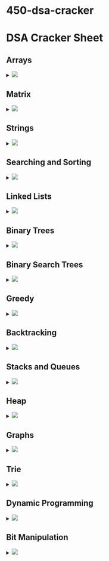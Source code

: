 # 450-dsa-cracker

<!--
<h2 id="index">Index :</h2>
<ol>
    <li><a href="#array"> Arrays</a></li>
    <li><a href="#matrix"> Matrix</a></li>
    <li><a href="#string"> Strings</a></li>
    <li><a href="#sns"> Searching & Sorting</a></li>
    <li><a href="#linkedlist"> LinkedList</a></li>
    <li><a href="#binarytrees"> Binary Trees</a></li>
    <li><a href="#bst"> Binary Search Trees</a></li>
    <li><a href="#greedy"> Greedy</a></li>
    <li><a href="#backtracking"> BackTracking</a></li>
    <li><a href="#snq"> Stacks & Queues</a></li>
    <li><a href="#heap"> Heap</a></li>
    <li><a href="#graph"> Graph</a></li>
    <li><a href="#trie"> Trie</a></li>
    <li><a href="#dp"> Dynamic Programming</a></li>
    <li><a href="#bm"> Bit Manipulation</a></li>
</ol>

` Recommended: Please solve it on “PRACTICE ” first, before moving on to the solution. `

-->

# DSA Cracker Sheet

## Arrays

<details>

<summary><img id="array" src="https://img.shields.io/badge/Arrays-36-brightgreen?style=for-the-badge"></summary>

| Topic: | Problem                                                                                                                                           |                                                              Solutions                                                               |
| :----: | ------------------------------------------------------------------------------------------------------------------------------------------------- | :----------------------------------------------------------------------------------------------------------------------------------: |
| Array  | Reverse the array                                                                                                                                 |                                                                 <->                                                                  |
| Array  | Find the maximum and minimum element in an array                                                                                                  |                                                                 <->                                                                  |
| Array  | Find the "Kth" max and min element of an array                                                                                                    |                                                                 <->                                                                  |
| Array  | Given an array which consists of only 0, 1 and 2. Sort the array without using any sorting algo                                                   |                                                                 <->                                                                  |
| Array  | Move all the negative elements to one side of the array                                                                                           |                                                                 <->                                                                  |
| Array  | Find the Union and Intersection of the two sorted arrays.                                                                                         |                                                                 <->                                                                  |
| Array  | Write a program to cyclically rotate an array by one.                                                                                             |                                                                 <->                                                                  |
| Array  | find Largest sum contiguous Subarray [V. IMP]                                                                                                     |                                                                 <->                                                                  |
| Array  | Minimise the maximum difference between heights [V.IMP]                                                                                           |                                                                 <->                                                                  |
| Array  | Minimum no. of Jumps to reach end of an array                                                                                                     |                                                                 <->                                                                  |
| Array  | find duplicate in an array of N+1 Integers                                                                                                        |                                                                 <->                                                                  |
| Array  | Merge 2 sorted arrays without using Extra space.                                                                                                  |                                                                 <->                                                                  |
| Array  | Kadane's Algo [V.V.V.V.V IMP]                                                                                                                     |                                                                 <->                                                                  |
| Array  | Merge Intervals                                                                                                                                   |                                                                 <->                                                                  |
| Array  | Next Permutation                                                                                                                                  |                                                                 <->                                                                  |
| Array  | Count Inversion                                                                                                                                   |                                                                 <->                                                                  |
| Array  | [Best time to buy and Sell stock](https://www.geeksforgeeks.org/best-time-to-buy-and-sell-stock/)                                                 |             [![](https://img.shields.io/badge/Solution-green)](./01-Arrays/arrays_17_Best_time_to_buy_and_Sell_stock.py)             |
| Array  | find all pairs on integer array whose sum is equal to given number                                                                                |                                                                 <->                                                                  |
| Array  | find common elements In 3 sorted arrays                                                                                                           |                                                                 <->                                                                  |
| Array  | Rearrange the array in alternating positive and negative items with O(1) extra space                                                              |                                                                 <->                                                                  |
| Array  | Find if there is any subarray with sum equal to 0                                                                                                 |                                                                 <->                                                                  |
| Array  | Find factorial of a large number                                                                                                                  |                                                                 <->                                                                  |
| Array  | find maximum product subarray                                                                                                                     |                                                                 <->                                                                  |
| Array  | Find longest coinsecutive subsequence                                                                                                             |                                                                 <->                                                                  |
| Array  | Given an array of size n and a number k, fin all elements that appear more than " n/k " times.                                                    |                                                                 <->                                                                  |
| Array  | Maximum profit by buying and selling a share atmost twice                                                                                         |                                                                 <->                                                                  |
| Array  | Find whether an array is a subset of another array                                                                                                |                                                                 <->                                                                  |
| Array  | Find the triplet that sum to a given value                                                                                                        |                                                                 <->                                                                  |
| Array  | Trapping Rain water problem                                                                                                                       |                                                                 <->                                                                  |
| Array  | Chocolate Distribution problem                                                                                                                    |                                                                 <->                                                                  |
| Array  | Smallest Subarray with sum greater than a given value                                                                                             |                                                                 <->                                                                  |
| Array  | [Three way partitioning of an array around a given value](https://www.geeksforgeeks.org/three-way-partitioning-of-an-array-around-a-given-range/) | [![](https://img.shields.io/badge/Solution-green)](./01-Arrays/arrays_32_Three_way_partitioning_of_an_array_around_a_given_value.py) |
| Array  | Minimum swaps required bring elements less equal K together                                                                                       |                                                                 <->                                                                  |
| Array  | Minimum no. of operations required to make an array palindrome                                                                                    |                                                                 <->                                                                  |
| Array  | Median of 2 sorted arrays of equal size                                                                                                           |                                                                 <->                                                                  |
| Array  | Median of 2 sorted arrays of different size                                                                                                       |                                                                 <->                                                                  |

</details>

## Matrix

<details>

<summary><img id="matrix" src="https://img.shields.io/badge/Matrix-10-yellow?style=for-the-badge"></summary>

| Topic: | Problem                                                                                                                |                                                                    Solutions                                                                    |
| :----: | ---------------------------------------------------------------------------------------------------------------------- | :---------------------------------------------------------------------------------------------------------------------------------------------: |
| Matrix | Spiral traversal on a Matrix                                                                                           |                                                                       <->                                                                       |
| Matrix | Search an element in a matriix                                                                                         |                                                                       <->                                                                       |
| Matrix | Find median in a row wise sorted matrix                                                                                |                                                                       <->                                                                       |
| Matrix | Find row with maximum no. of 1's                                                                                       |                                                                       <->                                                                       |
| Matrix | [Print elements in sorted order using row-column wise sorted matrix](https://www.geeksforgeeks.org/sort-given-matrix/) | [![](https://img.shields.io/badge/Solution-green)](./02-Matrix/matrix_05_Print_elements_in_sorted_order_using_row_column_wise_sorted_matrix.py) |
| Matrix | Maximum size rectangle                                                                                                 |                                                                       <->                                                                       |
| Matrix | Find a specific pair in matrix                                                                                         |                                                                       <->                                                                       |
| Matrix | Rotate matrix by 90 degrees                                                                                            |                                                                       <->                                                                       |
| Matrix | Kth smallest element in a row-cpumn wise sorted matrix                                                                 |                                                                       <->                                                                       |
| Matrix | Common elements in all rows of a given matrix                                                                          |                                                                       <->                                                                       |

</details>

## Strings

<details>

<summary><img id="string" src="https://img.shields.io/badge/String-42-orange?style=for-the-badge"></summary>

| Topic: | Problem                                                                                     | Solutions |
| :----: | ------------------------------------------------------------------------------------------- | :-------: |
| String | Reverse a String                                                                            |    <->    |
| String | Check whether a String is Palindrome or not                                                 |    <->    |
| String | Find Duplicate characters in a string                                                       |    <->    |
| String | Why strings are immutable in Java?                                                          |    <->    |
| String | Write a Code to check whether one string is a rotation of another                           |    <->    |
| String | Write a Program to check whether a string is a valid shuffle of two strings or not          |    <->    |
| String | Count and Say problem                                                                       |    <->    |
| String | Write a program to find the longest Palindrome in a string.[ Longest palindromic Substring] |    <->    |
| String | Find Longest Recurring Subsequence in String                                                |    <->    |
| String | Print all Subsequences of a string.                                                         |    <->    |
| String | Print all the permutations of the given string                                              |    <->    |
| String | Split the Binary string into two substring with equal 0’s and 1’s                           |    <->    |
| String | Word Wrap Problem [VERY IMP].                                                               |    <->    |
| String | EDIT Distance [Very Imp]                                                                    |    <->    |
| String | Find next greater number with same set of digits. [Very Very IMP]                           |    <->    |
| String | Balanced Parenthesis problem.[Imp]                                                          |    <->    |
| String | Word break Problem[ Very Imp]                                                               |    <->    |
| String | Rabin Karp Algo                                                                             |    <->    |
| String | KMP Algo                                                                                    |    <->    |
| String | Convert a Sentence into its equivalent mobile numeric keypad sequence.                      |    <->    |
| String | Minimum number of bracket reversals needed to make an expression balanced.                  |    <->    |
| String | Count All Palindromic Subsequence in a given String.                                        |    <->    |
| String | Count of number of given string in 2D character array                                       |    <->    |
| String | Search a Word in a 2D Grid of characters.                                                   |    <->    |
| String | Boyer Moore Algorithm for Pattern Searching.                                                |    <->    |
| String | Converting Roman Numerals to Decimal                                                        |    <->    |
| String | Longest Common Prefix                                                                       |    <->    |
| String | Number of flips to make binary string alternate                                             |    <->    |
| String | Find the first repeated word in string.                                                     |    <->    |
| String | Minimum number of swaps for bracket balancing.                                              |    <->    |
| String | Find the longest common subsequence between two strings.                                    |    <->    |
| String | Program to generate all possible valid IP addresses from given string.                      |    <->    |
| String | Write a program tofind the smallest window that contains all characters of string itself.   |    <->    |
| String | Rearrange characters in a string such that no two adjacent are same                         |    <->    |
| String | Minimum characters to be added at front to make string palindrome                           |    <->    |
| String | Given a sequence of words, print all anagrams together                                      |    <->    |
| String | Find the smallest window in a string containing all characters of another string            |    <->    |
| String | Recursively remove all adjacent duplicates                                                  |    <->    |
| String | String matching where one string contains wildcard characters                               |    <->    |
| String | Function to find Number of customers who could not get a computer                           |    <->    |
| String | Transform One String to Another using Minimum Number of Given Operation                     |    <->    |
| String | Check if two given strings are isomorphic to each other                                     |    <->    |
| String | Recursively print all sentences that can be formed from list of word lists                  |    <->    |

</details>

## Searching and Sorting

<details>

<summary><img id="sns" src="https://img.shields.io/badge/Searching_&_Sorting-36-red?style=for-the-badge"></summary>

|       Topic:        | Problem                                                             | Solutions |
| :-----------------: | ------------------------------------------------------------------- | :-------: |
| Searching & Sorting | Find first and last positions of an element in a sorted array       |    <->    |
| Searching & Sorting | Find a Fixed Point (Value equal to index) in a given array          |    <->    |
| Searching & Sorting | Search in a rotated sorted array                                    |    <->    |
| Searching & Sorting | square root of an integer                                           |    <->    |
| Searching & Sorting | Maximum and minimum of an array using minimum number of comparisons |    <->    |
| Searching & Sorting | Optimum location of point to minimize total distance                |    <->    |
| Searching & Sorting | Find the repeating and the missing                                  |    <->    |
| Searching & Sorting | find majority element                                               |    <->    |
| Searching & Sorting | Searching in an array where adjacent differ by at most k            |    <->    |
| Searching & Sorting | find a pair with a given difference                                 |    <->    |
| Searching & Sorting | find four elements that sum to a given value                        |    <->    |
| Searching & Sorting | maximum sum such that no 2 elements are adjacent                    |    <->    |
| Searching & Sorting | Count triplet with sum smaller than a given value                   |    <->    |
| Searching & Sorting | merge 2 sorted arrays                                               |    <->    |
| Searching & Sorting | print all subarrays with 0 sum                                      |    <->    |
| Searching & Sorting | Product array Puzzle                                                |    <->    |
| Searching & Sorting | Sort array according to count of set bits                           |    <->    |
| Searching & Sorting | minimum no. of swaps required to sort the array                     |    <->    |
| Searching & Sorting | Bishu and Soldiers                                                  |    <->    |
| Searching & Sorting | Rasta and Kheshtak                                                  |    <->    |
| Searching & Sorting | Kth smallest number again                                           |    <->    |
| Searching & Sorting | Find pivot element in a sorted array                                |    <->    |
| Searching & Sorting | K-th Element of Two Sorted Arrays                                   |    <->    |
| Searching & Sorting | Aggressive cows                                                     |    <->    |
| Searching & Sorting | Book Allocation Problem                                             |    <->    |
| Searching & Sorting | EKOSPOJ:                                                            |    <->    |
| Searching & Sorting | Job Scheduling Algo                                                 |    <->    |
| Searching & Sorting | Missing Number in AP                                                |    <->    |
| Searching & Sorting | Smallest number with atleastn trailing zeroes infactorial           |    <->    |
| Searching & Sorting | Painters Partition Problem:                                         |    <->    |
| Searching & Sorting | ROTI-Prata SPOJ                                                     |    <->    |
| Searching & Sorting | DoubleHelix SPOJ                                                    |    <->    |
| Searching & Sorting | Subset Sums                                                         |    <->    |
| Searching & Sorting | Findthe inversion count                                             |    <->    |
| Searching & Sorting | Implement Merge-sort in-place                                       |    <->    |
| Searching & Sorting | Partitioning and Sorting Arrays with Many Repeated Entries          |    <->    |

</details>

## Linked Lists

<details>

<summary><img id="linkedlist" src="https://img.shields.io/badge/Linked_List-36-blue?style=for-the-badge"></summary>

|   Topic:   | Problem                                                                         | Solutions |
| :--------: | ------------------------------------------------------------------------------- | :-------: |
| LinkedList | Write a Program to reverse the Linked List. (Both Iterative and recursive)      |    <->    |
| LinkedList | Reverse a Linked List in group of Given Size. [Very Imp]                        |    <->    |
| LinkedList | Write a program to Detect loop in a linked list.                                |    <->    |
| LinkedList | Write a program to Delete loop in a linked list.                                |    <->    |
| LinkedList | Find the starting point of the loop.                                            |    <->    |
| LinkedList | Remove Duplicates in a sorted Linked List.                                      |    <->    |
| LinkedList | Remove Duplicates in a Un-sorted Linked List.                                   |    <->    |
| LinkedList | Write a Program to Move the last element to Front in a Linked List.             |    <->    |
| LinkedList | Add “1” to a number represented as a Linked List.                               |    <->    |
| LinkedList | Add two numbers represented by linked lists.                                    |    <->    |
| LinkedList | Intersection of two Sorted Linked List.                                         |    <->    |
| LinkedList | Intersection Point of two Linked Lists.                                         |    <->    |
| LinkedList | Merge Sort For Linked lists.[Very Important]                                    |    <->    |
| LinkedList | Quicksort for Linked Lists.[Very Important]                                     |    <->    |
| LinkedList | Find the middle Element of a linked list.                                       |    <->    |
| LinkedList | Check if a linked list is a circular linked list.                               |    <->    |
| LinkedList | Split a Circular linked list into two halves.                                   |    <->    |
| LinkedList | Write a Program to check whether the Singly Linked list is a palindrome or not. |    <->    |
| LinkedList | Deletion from a Circular Linked List.                                           |    <->    |
| LinkedList | Reverse a Doubly Linked list.                                                   |    <->    |
| LinkedList | Find pairs with a given sum in a DLL.                                           |    <->    |
| LinkedList | Count triplets in a sorted DLL whose sum is equal to given value “X”.           |    <->    |
| LinkedList | Sort a “k”sorted Doubly Linked list.[Very IMP]                                  |    <->    |
| LinkedList | Rotate DoublyLinked list by N nodes.                                            |    <->    |
| LinkedList | Rotate a Doubly Linked list in group of Given Size.[Very IMP]                   |    <->    |
| LinkedList | Can we reverse a linked list in less than O(n) ?                                |    <->    |
| LinkedList | Why Quicksort is preferred for. Arrays and Merge Sort for LinkedLists ?         |    <->    |
| LinkedList | Flatten a Linked List                                                           |    <->    |
| LinkedList | Sort a LL of 0's, 1's and 2's                                                   |    <->    |
| LinkedList | Clone a linked list with next and random pointer                                |    <->    |
| LinkedList | Merge K sorted Linked list                                                      |    <->    |
| LinkedList | Multiply 2 no. represented by LL                                                |    <->    |
| LinkedList | Delete nodes which have a greater value on right side                           |    <->    |
| LinkedList | Segregate even and odd nodes in a Linked List                                   |    <->    |
| LinkedList | Program for n’th node from the end of a Linked List                             |    <->    |
| LinkedList | Find the first non-repeating character from a stream of characters              |    <->    |

</details>

## Binary Trees

<details>

<summary><img id="binarytrees" src="https://img.shields.io/badge/Binary_Trees-35-bluevoilet?style=for-the-badge"></summary>

|    Topic:    | Problem                                                                      | Solutions |
| :----------: | ---------------------------------------------------------------------------- | :-------: |
| Binary Trees | level order traversal                                                        |    <->    |
| Binary Trees | Reverse Level Order traversal                                                |    <->    |
| Binary Trees | Height of a tree                                                             |    <->    |
| Binary Trees | Diameter of a tree                                                           |    <->    |
| Binary Trees | Mirror of a tree                                                             |    <->    |
| Binary Trees | Inorder Traversal of a tree both using recursion and Iteration               |    <->    |
| Binary Trees | Preorder Traversal of a tree both using recursion and Iteration              |    <->    |
| Binary Trees | Postorder Traversal of a tree both using recursion and Iteration             |    <->    |
| Binary Trees | Left View of a tree                                                          |    <->    |
| Binary Trees | Right View of Tree                                                           |    <->    |
| Binary Trees | Top View of a tree                                                           |    <->    |
| Binary Trees | Bottom View of a tree                                                        |    <->    |
| Binary Trees | Zig-Zag traversal of a binary tree                                           |    <->    |
| Binary Trees | Check if a tree is balanced or not                                           |    <->    |
| Binary Trees | Diagnol Traversal of a Binary tree                                           |    <->    |
| Binary Trees | Boundary traversal of a Binary tree                                          |    <->    |
| Binary Trees | Construct Binary Tree from String with Bracket Representation                |    <->    |
| Binary Trees | Convert Binary tree into Doubly Linked List                                  |    <->    |
| Binary Trees | Convert Binary tree into Sum tree                                            |    <->    |
| Binary Trees | Construct Binary tree from Inorder and preorder traversal                    |    <->    |
| Binary Trees | Find minimum swaps required to convert a Binary tree into BST                |    <->    |
| Binary Trees | Check if Binary tree is Sum tree or not                                      |    <->    |
| Binary Trees | Check if all leaf nodes are at same level or not                             |    <->    |
| Binary Trees | Check if a Binary Tree contains duplicate subtrees of size 2 or more [ IMP ] |    <->    |
| Binary Trees | Check if 2 trees are mirror or not                                           |    <->    |
| Binary Trees | Sum of Nodes on the Longest path from root to leaf node                      |    <->    |
| Binary Trees | Check if given graph is tree or not. [ IMP ]                                 |    <->    |
| Binary Trees | Find Largest subtree sum in a tree                                           |    <->    |
| Binary Trees | Maximum Sum of nodes in Binary tree such that no two are adjacent            |    <->    |
| Binary Trees | Print all "K" Sum paths in a Binary tree                                     |    <->    |
| Binary Trees | Find LCA in a Binary tree                                                    |    <->    |
| Binary Trees | Find distance between 2 nodes in a Binary tree                               |    <->    |
| Binary Trees | Kth Ancestor of node in a Binary tree                                        |    <->    |
| Binary Trees | Find all Duplicate subtrees in a Binary tree [ IMP ]                         |    <->    |
| Binary Trees | Tree Isomorphism Problem                                                     |    <->    |

</details>

## Binary Search Trees

<details>

<summary><img id="bst" src="https://img.shields.io/badge/Binary_Search_Trees-22-yellowgreen?style=for-the-badge"></summary>

|       Topic:        | Problem                                                           | Solutions |
| :-----------------: | ----------------------------------------------------------------- | :-------: |
| Binary Search Trees | Fina a value in a BST                                             |    <->    |
| Binary Search Trees | Deletion of a node in a BST                                       |    <->    |
| Binary Search Trees | Find min and max value in a BST                                   |    <->    |
| Binary Search Trees | Find inorder successor and inorder predecessor in a BST           |    <->    |
| Binary Search Trees | Check if a tree is a BST or not                                   |    <->    |
| Binary Search Trees | Populate Inorder successor of all nodes                           |    <->    |
| Binary Search Trees | Find LCA of 2 nodes in a BST                                      |    <->    |
| Binary Search Trees | Construct BST from preorder traversal                             |    <->    |
| Binary Search Trees | Convert Binary tree into BST                                      |    <->    |
| Binary Search Trees | Convert a normal BST into a Balanced BST                          |    <->    |
| Binary Search Trees | Merge two BST [ V.V.V>IMP ]                                       |    <->    |
| Binary Search Trees | Find Kth largest element in a BST                                 |    <->    |
| Binary Search Trees | Find Kth smallest element in a BST                                |    <->    |
| Binary Search Trees | Count pairs from 2 BST whose sum is equal to given value "X"      |    <->    |
| Binary Search Trees | Find the median of BST in O(n) time and O(1) space                |    <->    |
| Binary Search Trees | Count BST ndoes that lie in a given range                         |    <->    |
| Binary Search Trees | Replace every element with the least greater element on its right |    <->    |
| Binary Search Trees | Given "n" appointments, find the conflicting appointments         |    <->    |
| Binary Search Trees | Check preorder is valid or not                                    |    <->    |
| Binary Search Trees | Check whether BST contains Dead end                               |    <->    |
| Binary Search Trees | Largest BST in a Binary Tree [ V.V.V.V.V IMP ]                    |    <->    |
| Binary Search Trees | Flatten BST to sorted list                                        |    <->    |

</details>

## Greedy

<details>

<summary><img id="greedy" src="https://img.shields.io/badge/Greedy-35-green?style=for-the-badge"> </summary>

| Topic: | Problem                                                                                 | Solutions |
| :----: | --------------------------------------------------------------------------------------- | :-------: |
| Greedy | Activity Selection Problem                                                              |    <->    |
| Greedy | Job SequencingProblem                                                                   |    <->    |
| Greedy | Huffman Coding                                                                          |    <->    |
| Greedy | Water Connection Problem                                                                |    <->    |
| Greedy | Fractional Knapsack Problem                                                             |    <->    |
| Greedy | Greedy Algorithm to find Minimum number of Coins                                        |    <->    |
| Greedy | Maximum trains for which stoppage can be provided                                       |    <->    |
| Greedy | Minimum Platforms Problem                                                               |    <->    |
| Greedy | Buy Maximum Stocks if i stocks can be bought on i-th day                                |    <->    |
| Greedy | Find the minimum and maximum amount to buy all N candies                                |    <->    |
| Greedy | Minimize Cash Flow among a given set of friends who have borrowed money from each other |    <->    |
| Greedy | Minimum Cost to cut a board into squares                                                |    <->    |
| Greedy | Check if it is possible to survive on Island                                            |    <->    |
| Greedy | Find maximum meetings in one room                                                       |    <->    |
| Greedy | Maximum product subset of an array                                                      |    <->    |
| Greedy | Maximize array sum after K negations                                                    |    <->    |
| Greedy | Maximize the sum of arr[i]\*i                                                           |    <->    |
| Greedy | Maximum sum of absolute difference of an array                                          |    <->    |
| Greedy | Maximize sum of consecutive differences in a circular array                             |    <->    |
| Greedy | Minimum sum of absolute difference of pairs of two arrays                               |    <->    |
| Greedy | Program for Shortest Job First (or SJF) CPU Scheduling                                  |    <->    |
| Greedy | Program for Least Recently Used (LRU) Page Replacement algorithm                        |    <->    |
| Greedy | Smallest subset with sum greater than all other elements                                |    <->    |
| Greedy | Chocolate Distribution Problem                                                          |    <->    |
| Greedy | DEFKIN -Defense of a Kingdom                                                            |    <->    |
| Greedy | DIEHARD -DIE HARD                                                                       |    <->    |
| Greedy | GERGOVIA -Wine trading in Gergovia                                                      |    <->    |
| Greedy | Picking Up Chicks                                                                       |    <->    |
| Greedy | CHOCOLA –Chocolate                                                                      |    <->    |
| Greedy | ARRANGE -Arranging Amplifiers                                                           |    <->    |
| Greedy | K Centers Problem                                                                       |    <->    |
| Greedy | Minimum Cost of ropes                                                                   |    <->    |
| Greedy | Find smallest number with given number of digits and sum of digits                      |    <->    |
| Greedy | Rearrange characters in a string such that no two adjacent are same                     |    <->    |
| Greedy | Find maximum sum possible equal sum of three stacks                                     |    <->    |

</details>

## Backtracking

<details>

<summary><img id="backtracking" src="https://img.shields.io/badge/Back_Tracking-19-yellow?style=for-the-badge"> </summary>

|    Topic:    | Problem                                                                | Solutions |
| :----------: | ---------------------------------------------------------------------- | :-------: |
| BackTracking | Rat in a maze Problem                                                  |    <->    |
| BackTracking | Printing all solutions in N-Queen Problem                              |    <->    |
| BackTracking | Word Break Problem using Backtracking                                  |    <->    |
| BackTracking | Remove Invalid Parentheses                                             |    <->    |
| BackTracking | Sudoku Solver                                                          |    <->    |
| BackTracking | m Coloring Problem                                                     |    <->    |
| BackTracking | Print all palindromic partitions of a string                           |    <->    |
| BackTracking | Subset Sum Problem                                                     |    <->    |
| BackTracking | The Knight’s tour problem                                              |    <->    |
| BackTracking | Tug of War                                                             |    <->    |
| BackTracking | Find shortest safe route in a path with landmines                      |    <->    |
| BackTracking | Combinational Sum                                                      |    <->    |
| BackTracking | Find Maximum number possible by doing at-most K swaps                  |    <->    |
| BackTracking | Print all permutations of a string                                     |    <->    |
| BackTracking | Find if there is a path of more than k length from a source            |    <->    |
| BackTracking | Longest Possible Route in a Matrix with Hurdles                        |    <->    |
| BackTracking | Print all possible paths from top left to bottom right of a mXn matrix |    <->    |
| BackTracking | Partition of a set intoK subsets with equal sum                        |    <->    |
| BackTracking | Find the K-th Permutation Sequence of first N natural numbers          |    <->    |

</details>

## Stacks and Queues

<details>

<summary><img id="snq" src="https://img.shields.io/badge/Stacks_&_Queues-38-red?style=for-the-badge"> </summary>

|     Topic:      | Problem                                                                                       | Solutions |
| :-------------: | --------------------------------------------------------------------------------------------- | :-------: |
| Stacks & Queues | Implement Stack from Scratch                                                                  |    <->    |
| Stacks & Queues | Implement Queue from Scratch                                                                  |    <->    |
| Stacks & Queues | Implement 2 stack in an array                                                                 |    <->    |
| Stacks & Queues | find the middle element of a stack                                                            |    <->    |
| Stacks & Queues | Implement "N" stacks in an Array                                                              |    <->    |
| Stacks & Queues | Check the expression has valid or Balanced parenthesis or not.                                |    <->    |
| Stacks & Queues | Reverse a String using Stack                                                                  |    <->    |
| Stacks & Queues | Design a Stack that supports getMin() in O(1) time and O(1) extra space.                      |    <->    |
| Stacks & Queues | Find the next Greater element                                                                 |    <->    |
| Stacks & Queues | The celebrity Problem                                                                         |    <->    |
| Stacks & Queues | Arithmetic Expression evaluation                                                              |    <->    |
| Stacks & Queues | Evaluation of Postfix expression                                                              |    <->    |
| Stacks & Queues | Implement a method to insert an element at its bottom without using any other data structure. |    <->    |
| Stacks & Queues | Reverse a stack using recursion                                                               |    <->    |
| Stacks & Queues | Sort a Stack using recursion                                                                  |    <->    |
| Stacks & Queues | Merge Overlapping Intervals                                                                   |    <->    |
| Stacks & Queues | Largest rectangular Area in Histogram                                                         |    <->    |
| Stacks & Queues | Length of the Longest Valid Substring                                                         |    <->    |
| Stacks & Queues | Expression contains redundant bracket or not                                                  |    <->    |
| Stacks & Queues | Implement Stack using Queue                                                                   |    <->    |
| Stacks & Queues | Implement Stack using Deque                                                                   |    <->    |
| Stacks & Queues | Stack Permutations (Check if an array is stack permutation of other)                          |    <->    |
| Stacks & Queues | Implement Queue using Stack                                                                   |    <->    |
| Stacks & Queues | Implement "n" queue in an array                                                               |    <->    |
| Stacks & Queues | Implement a Circular queue                                                                    |    <->    |
| Stacks & Queues | LRU Cache Implementationa                                                                     |    <->    |
| Stacks & Queues | Reverse a Queue using recursion                                                               |    <->    |
| Stacks & Queues | Reverse the first “K” elements of a queue                                                     |    <->    |
| Stacks & Queues | Interleave the first half of the queue with second half                                       |    <->    |
| Stacks & Queues | Find the first circular tour that visits all Petrol Pumps                                     |    <->    |
| Stacks & Queues | Minimum time required to rot all oranges                                                      |    <->    |
| Stacks & Queues | Distance of nearest cell having 1 in a binary matrix                                          |    <->    |
| Stacks & Queues | First negative integer in every window of size “k”                                            |    <->    |
| Stacks & Queues | Check if all levels of two trees are anagrams or not.                                         |    <->    |
| Stacks & Queues | Sum of minimum and maximum elements of all subarrays of size “k”.                             |    <->    |
| Stacks & Queues | Minimum sum of squares of character counts in a given string after removing “k” characters.   |    <->    |
| Stacks & Queues | Queue based approach or first non-repeating character in a stream.                            |    <->    |
| Stacks & Queues | Next Smaller Element                                                                          |    <->    |

</details>

## Heap

<details>

<summary><img id="heap" src="https://img.shields.io/badge/Heap-18-orange?style=for-the-badge"></summary>

| Topic: | Problem                                                              | Solutions |
| :----: | -------------------------------------------------------------------- | :-------: |
|  Heap  | Implement a Maxheap/MinHeap using arrays and recursion.              |    <->    |
|  Heap  | Sort an Array using heap. (HeapSort)                                 |    <->    |
|  Heap  | Maximum of all subarrays of size k.                                  |    <->    |
|  Heap  | “k” largest element in an array                                      |    <->    |
|  Heap  | Kth smallest and largest element in an unsorted array                |    <->    |
|  Heap  | Merge “K” sorted arrays. [ IMP ]                                     |    <->    |
|  Heap  | Merge 2 Binary Max Heaps                                             |    <->    |
|  Heap  | Kth largest sum continuous subarrays                                 |    <->    |
|  Heap  | Leetcode- reorganize strings                                         |    <->    |
|  Heap  | Merge “K” Sorted Linked Lists [V.IMP]                                |    <->    |
|  Heap  | Smallest range in “K” Lists                                          |    <->    |
|  Heap  | Median in a stream of Integers                                       |    <->    |
|  Heap  | Check if a Binary Tree is Heap                                       |    <->    |
|  Heap  | Connect “n” ropes with minimum cost                                  |    <->    |
|  Heap  | Convert BST to Min Heap                                              |    <->    |
|  Heap  | Convert min heap to max heap                                         |    <->    |
|  Heap  | Rearrange characters in a string such that no two adjacent are same. |    <->    |
|  Heap  | Minimum sum of two numbers formed from digits of an array            |    <->    |

</details>

## Graphs

<details>

<summary><img id="graph" src="https://img.shields.io/badge/Graph-44-orange?style=for-the-badge"></summary>

| Topic: | Problem                                                                                    | Solutions |
| :----: | ------------------------------------------------------------------------------------------ | :-------: |
| Graph  | Create a Graph, print it                                                                   |    <->    |
| Graph  | Implement BFS algorithm                                                                    |    <->    |
| Graph  | Implement DFS Algo                                                                         |    <->    |
| Graph  | Detect Cycle in Directed Graph using BFS/DFS Algo                                          |    <->    |
| Graph  | Detect Cycle in UnDirected Graph using BFS/DFS Algo                                        |    <->    |
| Graph  | Search in a Maze                                                                           |    <->    |
| Graph  | Minimum Step by Knight                                                                     |    <->    |
| Graph  | flood fill algo                                                                            |    <->    |
| Graph  | Clone a graph                                                                              |    <->    |
| Graph  | Making wired Connections                                                                   |    <->    |
| Graph  | word Ladder                                                                                |    <->    |
| Graph  | Dijkstra algo                                                                              |    <->    |
| Graph  | Implement Topological Sort                                                                 |    <->    |
| Graph  | Minimum time taken by each job to be completed given by a Directed Acyclic Graph           |    <->    |
| Graph  | Find whether it is possible to finish all tasks or not from given dependencies             |    <->    |
| Graph  | Find the no. of Isalnds                                                                    |    <->    |
| Graph  | Given a sorted Dictionary of an Alien Language, find order of characters                   |    <->    |
| Graph  | Implement Kruksal’sAlgorithm                                                               |    <->    |
| Graph  | Implement Prim’s Algorithm                                                                 |    <->    |
| Graph  | Total no. of Spanning tree in a graph                                                      |    <->    |
| Graph  | Implement Bellman Ford Algorithm                                                           |    <->    |
| Graph  | Implement Floyd warshallAlgorithm                                                          |    <->    |
| Graph  | Travelling Salesman Problem                                                                |    <->    |
| Graph  | Graph ColouringProblem                                                                     |    <->    |
| Graph  | Snake and Ladders Problem                                                                  |    <->    |
| Graph  | Find bridge in a graph                                                                     |    <->    |
| Graph  | Count Strongly connected Components(Kosaraju Algo)                                         |    <->    |
| Graph  | Check whether a graph is Bipartite or Not                                                  |    <->    |
| Graph  | Detect Negative cycle in a graph                                                           |    <->    |
| Graph  | Longest path in a Directed Acyclic Graph                                                   |    <->    |
| Graph  | Journey to the Moon                                                                        |    <->    |
| Graph  | Cheapest Flights Within K Stops                                                            |    <->    |
| Graph  | Oliver and the Game                                                                        |    <->    |
| Graph  | Water Jug problem using BFS                                                                |    <->    |
| Graph  | Water Jug problem using BFS                                                                |    <->    |
| Graph  | Find if there is a path of more thank length from a source                                 |    <->    |
| Graph  | M-ColouringProblem                                                                         |    <->    |
| Graph  | Minimum edges to reverse o make path from source to destination                            |    <->    |
| Graph  | Paths to travel each nodes using each edge(Seven Bridges)                                  |    <->    |
| Graph  | Vertex Cover Problem                                                                       |    <->    |
| Graph  | Chinese Postman or Route Inspection                                                        |    <->    |
| Graph  | Number of Triangles in a Directed and Undirected Graph                                     |    <->    |
| Graph  | Minimise the cashflow among a given set of friends who have borrowed money from each other |    <->    |
| Graph  | Two Clique Problem                                                                         |    <->    |

</details>

## Trie

<details>

<summary><img id="trie" src="https://img.shields.io/badge/Trie-06-blue?style=for-the-badge"></summary>

| Topic: | Problem                                                    | Solutions |
| :----: | ---------------------------------------------------------- | :-------: |
|  Trie  | Construct a trie from scratch                              |    <->    |
|  Trie  | Find shortest unique prefix for every word in a given list |    <->    |
|  Trie  | Word Break Problem \| (Trie solution)                      |    <->    |
|  Trie  | Given a sequence of words, print all anagrams together     |    <->    |
|  Trie  | Implement a Phone Directory                                |    <->    |
|  Trie  | Print unique rows in a given boolean matrix                |    <->    |

</details>

## Dynamic Programming

<details>

<summary><img id="dp" src="https://img.shields.io/badge/ Dynamic_Programming-60-ff69b4?style=for-the-badge"></summary>

|       Topic:        | Problem                                                                                              | Solutions |
| :-----------------: | ---------------------------------------------------------------------------------------------------- | :-------: |
| Dynamic Programming | Coin ChangeProblem                                                                                   |    <->    |
| Dynamic Programming | Knapsack Problem                                                                                     |    <->    |
| Dynamic Programming | Binomial CoefficientProblem                                                                          |    <->    |
| Dynamic Programming | Permutation CoefficientProblem                                                                       |    <->    |
| Dynamic Programming | Program for nth Catalan Number                                                                       |    <->    |
| Dynamic Programming | Matrix Chain Multiplication                                                                          |    <->    |
| Dynamic Programming | Edit Distance                                                                                        |    <->    |
| Dynamic Programming | Subset Sum Problem                                                                                   |    <->    |
| Dynamic Programming | Friends Pairing Problem                                                                              |    <->    |
| Dynamic Programming | Gold Mine Problem                                                                                    |    <->    |
| Dynamic Programming | Assembly Line SchedulingProblem                                                                      |    <->    |
| Dynamic Programming | Painting the Fenceproblem                                                                            |    <->    |
| Dynamic Programming | Maximize The Cut Segments                                                                            |    <->    |
| Dynamic Programming | Longest Common Subsequence                                                                           |    <->    |
| Dynamic Programming | Longest Repeated Subsequence                                                                         |    <->    |
| Dynamic Programming | Longest Increasing Subsequence                                                                       |    <->    |
| Dynamic Programming | Space Optimized Solution of LCS                                                                      |    <->    |
| Dynamic Programming | LCS (Longest Common Subsequence) of three strings                                                    |    <->    |
| Dynamic Programming | Maximum Sum Increasing Subsequence                                                                   |    <->    |
| Dynamic Programming | Count all subsequences having product less than K                                                    |    <->    |
| Dynamic Programming | Longest subsequence such that difference between adjacent is one                                     |    <->    |
| Dynamic Programming | Maximum subsequence sum such that no three are consecutive                                           |    <->    |
| Dynamic Programming | Egg Dropping Problem                                                                                 |    <->    |
| Dynamic Programming | Maximum Length Chain of Pairs                                                                        |    <->    |
| Dynamic Programming | Maximum size square sub-matrix with all 1s                                                           |    <->    |
| Dynamic Programming | Maximum sum of pairs with specific difference                                                        |    <->    |
| Dynamic Programming | Min Cost PathProblem                                                                                 |    <->    |
| Dynamic Programming | Maximum difference of zeros and ones in binary string                                                |    <->    |
| Dynamic Programming | Minimum number of jumps to reach end                                                                 |    <->    |
| Dynamic Programming | Minimum cost to fill given weight in a bag                                                           |    <->    |
| Dynamic Programming | Minimum removals from array to make max –min <= K                                                    |    <->    |
| Dynamic Programming | Longest Common Substring                                                                             |    <->    |
| Dynamic Programming | Count number of ways to reacha given score in a game                                                 |    <->    |
| Dynamic Programming | Count Balanced Binary Trees of Height h                                                              |    <->    |
| Dynamic Programming | LargestSum Contiguous Subarray [V>V>V>V IMP ]                                                        |    <->    |
| Dynamic Programming | Smallest sum contiguous subarray                                                                     |    <->    |
| Dynamic Programming | Unbounded Knapsack (Repetition of items allowed)                                                     |    <->    |
| Dynamic Programming | Word Break Problem                                                                                   |    <->    |
| Dynamic Programming | Largest Independent Set Problem                                                                      |    <->    |
| Dynamic Programming | Partition problem                                                                                    |    <->    |
| Dynamic Programming | Longest Palindromic Subsequence                                                                      |    <->    |
| Dynamic Programming | Count All Palindromic Subsequence in a given String                                                  |    <->    |
| Dynamic Programming | Longest Palindromic Substring                                                                        |    <->    |
| Dynamic Programming | Longest alternating subsequence                                                                      |    <->    |
| Dynamic Programming | Weighted Job Scheduling                                                                              |    <->    |
| Dynamic Programming | Coin game winner where every player has three choices                                                |    <->    |
| Dynamic Programming | Count Derangements (Permutation such that no element appears in its original position) [ IMPORTANT ] |    <->    |
| Dynamic Programming | Maximum profit by buying and selling a share at most twice [ IMP ]                                   |    <->    |
| Dynamic Programming | Optimal Strategy for a Game                                                                          |    <->    |
| Dynamic Programming | Optimal Binary Search Tree                                                                           |    <->    |
| Dynamic Programming | Palindrome PartitioningProblem                                                                       |    <->    |
| Dynamic Programming | Word Wrap Problem                                                                                    |    <->    |
| Dynamic Programming | Mobile Numeric Keypad Problem [ IMP ]                                                                |    <->    |
| Dynamic Programming | Boolean Parenthesization Problem                                                                     |    <->    |
| Dynamic Programming | Largest rectangular sub-matrix whose sum is 0                                                        |    <->    |
| Dynamic Programming | Largest area rectangular sub-matrix with equal number of 1’s and 0’s [ IMP ]                         |    <->    |
| Dynamic Programming | Maximum sum rectangle in a 2D matrix                                                                 |    <->    |
| Dynamic Programming | Maximum profit by buying and selling a share at most k times                                         |    <->    |
| Dynamic Programming | Find if a string is interleaved of two other strings                                                 |    <->    |
| Dynamic Programming | Maximum Length of Pair Chain                                                                         |    <->    |

</details>

## Bit Manipulation

<details>

<summary><img id="bm" src="https://img.shields.io/badge/Bit_Manipulation-10-bluevoilet?style=for-the-badge"></summary>

|      Topic:      | Problem                                                                     | Solutions |
| :--------------: | --------------------------------------------------------------------------- | :-------: |
| Bit Manipulation | Count set bits in an integer                                                |    <->    |
| Bit Manipulation | Find the two non-repeating elements in an array of repeating elements       |    <->    |
| Bit Manipulation | Count number of bits to be flipped to convert A to B                        |    <->    |
| Bit Manipulation | Count total set bits in all numbers from 1 to n                             |    <->    |
| Bit Manipulation | Program to find whether a no is power of two                                |    <->    |
| Bit Manipulation | Find position of the only set bit                                           |    <->    |
| Bit Manipulation | Copy set bits in a range                                                    |    <->    |
| Bit Manipulation | Divide two integers without using multiplication, division and mod operator |    <->    |
| Bit Manipulation | Calculate square of a number without using \*, / and pow()                  |    <->    |
| Bit Manipulation | Power Set                                                                   |    <->    |
